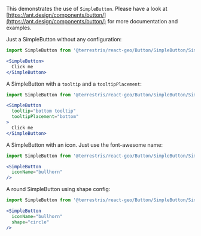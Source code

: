 This demonstrates the use of `SimpleButton`. Please have a look at [https://ant.design/components/button/](https://ant.design/components/button/)
for more documentation and examples.

Just a SimpleButton without any configuration:

```jsx
import SimpleButton from '@terrestris/react-geo/Button/SimpleButton/SimpleButton';

<SimpleButton>
  Click me
</SimpleButton>
```

A SimpleButton with a `tooltip` and a `tooltipPlacement`:

```jsx
import SimpleButton from '@terrestris/react-geo/Button/SimpleButton/SimpleButton';

<SimpleButton
  tooltip="bottom tooltip"
  tooltipPlacement="bottom"
>
  Click me
</SimpleButton>
```

A SimpleButton with an icon. Just use the font-awesome name:

```jsx
import SimpleButton from '@terrestris/react-geo/Button/SimpleButton/SimpleButton';

<SimpleButton
  iconName="bullhorn"
/>
```

A round SimpleButton using shape config:

```jsx
import SimpleButton from '@terrestris/react-geo/Button/SimpleButton/SimpleButton';

<SimpleButton
  iconName="bullhorn"
  shape="circle"
/>
```
